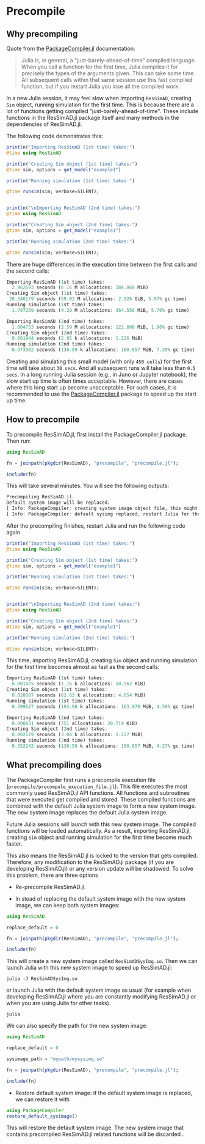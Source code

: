 # Precompile


## Why precompiling

Quote from the [PackageCompiler.jl](https://julialang.github.io/PackageCompiler.jl/dev/)
documentation:

> Julia is, in general, a "just-barely-ahead-of-time" compiled language. When you call a function for the first time, Julia compiles it for precisely the types of the arguments given. This can take some time. All subsequent calls within that same session use this fast compiled function, but if you restart Julia you lose all the compiled work.

In a new Julia session, it may feel slow when importing `ResSimAD`, creating `Sim`
object, running simulation for the first time. This is because there are a lot of
functions getting compiled "just-barely-ahead-of-time". These include functions
in the ResSimAD.jl package itself and many methods in the dependencies of ResSimAD.jl.

The following code demonstrates this:

```julia
println("Importing ResSimAD (1st time) takes:")
@time using ResSimAD

println("Creating Sim object (1st time) takes:")
@time sim, options = get_model("example1")

println("Running simulation (1st time) takes:")

@time runsim(sim; verbose=SILENT);


println("\nImporting ResSimAD (2nd time) takes:")
@time using ResSimAD

println("Creating Sim object (2nd time) takes:")
@time sim, options = get_model("example1")

println("Running simulation (2nd time) takes:")

@time runsim(sim; verbose=SILENT);

```

There are huge differences in the execution time between the first calls and the second calls:

```julia
Importing ResSimAD (1st time) takes:
  2.962693 seconds (6.16 M allocations: 384.068 MiB)
Creating Sim object (1st time) takes:
 28.540179 seconds (59.03 M allocations: 2.926 GiB, 5.07% gc time)
Running simulation (1st time) takes:
  1.797259 seconds (4.20 M allocations: 364.556 MiB, 5.76% gc time)

Importing ResSimAD (2nd time) takes:
  1.004753 seconds (2.59 M allocations: 122.898 MiB, 1.96% gc time)
Creating Sim object (2nd time) takes:
  0.001944 seconds (2.95 k allocations: 1.226 MiB)
Running simulation (2nd time) takes:
  0.373982 seconds (138.59 k allocations: 160.657 MiB, 7.20% gc time)
```

Creating and simulating this small model (with only `450 cells`) for the first time will take about `30 secs`. And all subsequent runs will take less than `0.5 secs`. In a long running Julia session (e.g., in Juno or Jupyter notebook), the slow start up time is often times acceptable. However, there are cases where this long start up become unacceptable. For such cases, it is recommended to use the [PackageCompiler.jl](https://julialang.github.io/PackageCompiler.jl/dev/) package to speed up the start up time.

## How to precompile

To precompile ResSimAD.jl, first install the PackageCompiler.jl package. Then run:

```julia
using ResSimAD

fn = joinpath(pkgdir(ResSimAD), "precompile", "precompile.jl");

include(fn)

```

This will take several minutes. You will see the following outputs:

```julia
Precompiling ResSimAD.jl.
Default system image will be replaced.
[ Info: PackageCompiler: creating system image object file, this might take a while...
[ Info: PackageCompiler: default sysimg replaced, restart Julia for the new sysimg to be in effect

```

After the precompiling finishes, restart Julia and run the following code again

```julia
println("Importing ResSimAD (1st time) takes:")
@time using ResSimAD

println("Creating Sim object (1st time) takes:")
@time sim, options = get_model("example1")

println("Running simulation (1st time) takes:")

@time runsim(sim; verbose=SILENT);


println("\nImporting ResSimAD (2nd time) takes:")
@time using ResSimAD

println("Creating Sim object (2nd time) takes:")
@time sim, options = get_model("example1")

println("Running simulation (2nd time) takes:")

@time runsim(sim; verbose=SILENT);

```

This time, importing ResSimAD.jl, creating `Sim` object and running simulation for the first time becomes almost as fast as the second calls:

```julia
Importing ResSimAD (1st time) takes:
  0.001425 seconds (1.16 k allocations: 58.562 KiB)
Creating Sim object (1st time) takes:
  0.028607 seconds (63.63 k allocations: 4.854 MiB)
Running simulation (1st time) takes:
  0.399527 seconds (193.98 k allocations: 163.970 MiB, 4.50% gc time)

Importing ResSimAD (2nd time) takes:
  0.000831 seconds (751 allocations: 39.719 KiB)
Creating Sim object (2nd time) takes:
  0.002119 seconds (3.04 k allocations: 1.227 MiB)
Running simulation (2nd time) takes:
  0.352242 seconds (138.59 k allocations: 160.657 MiB, 4.27% gc time)

```




## What precompiling does

The PackageCompiler first runs a precompile execution file (`precompile/precompule_execution_file.jl`). This file executes the most commonly used ResSimAD.jl API functions. All functions and subroutines that were executed get compiled and stored. These compiled functions are combined with the default Julia system image to form a new system image. The new system image replaces the default Julia system image.

Future Julia sessions will launch with this new system image. The compiled functions will be loaded automatically. As a result, importing ResSimAD.jl, creating `Sim` object and running simulation for the first time become much faster.

This also means the ResSimAD.jl is locked to the version that gets compiled. Therefore, any modification to the ResSimAD.jl package (if you are developing ResSimAD.jl) or any version update will be shadowed. To solve this problem, there are three options

- Re-precompile ResSimAD.jl.

- In stead of replacing the default system image with the new system image, we can keep both system images:

```julia
using ResSimAD

replace_default = 0

fn = joinpath(pkgdir(ResSimAD), "precompile", "precompile.jl");

include(fn)

```

This will create a new system image called `ResSimADSysImg.so`. Then we can launch Julia with this new system image to speed up ResSimAD.jl:

```shell
julia -J ResSimADSysImg.so
```

or launch Julia with the default system image as usual (for example when developing ResSimAD.jl where you are constantly modifying ResSimAD.jl or when you are using Julia for other tasks).
```shell
julia
```

We can also specify the path for the new system image:

```julia
using ResSimAD

replace_default = 0

sysimage_path = "mypath/mysysimg.so"

fn = joinpath(pkgdir(ResSimAD), "precompile", "precompile.jl");

include(fn)


```

- Restore default system image: if the default system image is replaced, we can restore it with

```julia
using PackageCompiler
restore_default_sysimage()
```

This will restore the default system image. The new system image that contains precompiled ResSimAD.jl related functions will be discarded .

